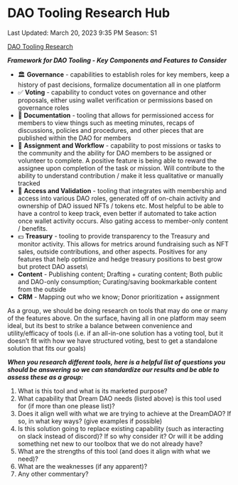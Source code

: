 # DAO Tooling Research Hub

Last Updated: March 20, 2023 9:35 PM
Season: S1

[DAO Tooling Research](DAO%20Tooling%20Research%20Hub%20fc68febaf2c442faad99e78e36a2d937/DAO%20Tooling%20Research%202e08a27283b84120aaeeeda9e8886fd6.md)

***Framework for DAO Tooling - Key Components and Features to Consider***

- 🏛 **Governance** - capabilities to establish roles for key members, keep a history of past decisions, formalize documentation all in one platform
- ✅ **Voting** - capability to conduct votes on governance and other proposals, either using wallet verification or permissions based on governance roles
- 📃 **Documentation** - tooling that allows for permissioned access for members to view things such as meeting minutes, recaps of discussions, policies and procedures, and other pieces that are published within the DAO for members
- 📏 **Assignment and Workflow** - capability to post missions or tasks to the community and the ability for DAO members to be assigned or volunteer to complete.  A positive feature is being able to reward the assignee upon completion of the task or mission.  Will contribute to the ability to understand contribution / make it less qualitative or manually tracked
- 🔑 **Access and Validation** - tooling that integrates with membership and access into various DAO roles, generated off of on-chain activity and ownership of DAO issued NFTs / tokens etc.  Most helpful to be able to have a control to keep track, even better if automated to take action once wallet activity occurs. Also gating access to member-only content / benefits.
- 💵 **Treasury** - tooling to provide transparency to the Treasury and monitor activity.  This allows for metrics around fundraising such as NFT sales, outside contributions, and other aspects.  Positives for any features that help optimize and hedge treasury positions to best grow but protect DAO assets\
- **Content** - Publishing content; Drafting + curating content; Both public and DAO-only consumption; Curating/saving bookmarkable content from the outside
- **CRM** - Mapping out who we know; Donor prioritization + assignment

As a group, we should be doing research on tools that may do one or many of the features above.  On the surface, having all in one platform may seem ideal, but its best to strike a balance between convenience and utility/efficacy of tools (i.e. if an all-in-one solution has a voting tool, but it doesn’t fit with how we have structured voting, best to get a standalone solution that fits our goals)

***When you research different tools, here is a helpful list of questions you should be answering so we can standardize our results and be able to assess these as a group:***

1. What is this tool and what is its marketed purpose?
2. What capability that Dream DAO needs (listed above) is this tool used for (if more than one please list)?
3. Does it align well with what we are trying to achieve at the DreamDAO?  If so, in what key ways? (give examples if possible)
4. Is this solution going to replace existing capability (such as interacting on slack instead of discord)?  If so why consider it?  Or will it be adding something net new to our toolbox that we do not already have?
5. What are the strengths of this tool (and does it align with what we need)?
6. What are the weaknesses (if any apparent)?
7. Any other commentary?